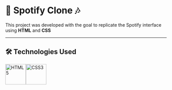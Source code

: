 ﻿# 🎵 Spotify Clone 🎶

This project was developed with the goal to replicate the Spotify interface using **HTML** and **CSS**

---

## 🛠️ Technologies Used

<img src="https://cdn.jsdelivr.net/gh/devicons/devicon/icons/html5/html5-original.svg" alt="HTML5" width="64"/><img src="https://cdn.jsdelivr.net/gh/devicons/devicon/icons/css3/css3-original.svg" alt="CSS3" width="64"/>

